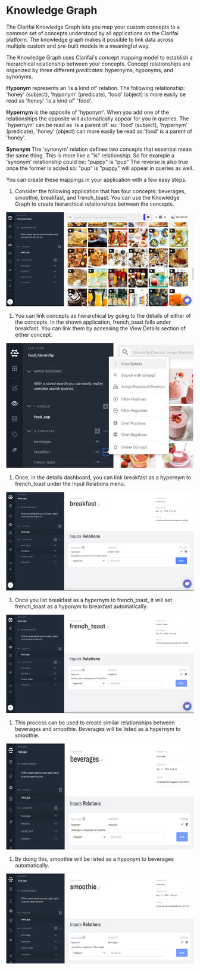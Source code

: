 # Knowledge Graph

The Clarifai Knowledge Graph lets you map your custom concepts to a common set of concepts understood by all applications on the Clarifai platform. The knowledge graph makes it possible to link data across multiple custom and pre-built models in a meaningful way.

The Knowledge Graph uses Clarifai's concept mapping model to establish a hierarchical relationship between your concepts. Concept relationships are organized by three different _predicates_: hypernyms, hyponyms, and synonyms.

**Hyponym** represents an 'is a kind of' relation. The following relationship: 'honey' \(subject\), 'hyponym' \(predicate\), 'food' \(object\) is more easily be read as 'honey' 'is a kind of' 'food'.

**Hypernym** is the opposite of 'hyponym'. When you add one of the relationships the opposite will automatically appear for you in queries. The 'hypernym' can be read as 'is a parent of' so: 'food' \(subject\), 'hypernym' \(predicate\), 'honey' \(object\) can more easily be read as:'food' is a parent of 'honey'.

**Synonym** The 'synonym' relation defines two concepts that essential mean the same thing. This is more like a "is" relationship. So for example a 'synonym' relationship could be: "puppy" is "pup" The reverse is also true once the former is added so: "pup" is "puppy" will appear in queries as well.

You can create these mappings in your application with a few easy steps.

1. Consider the following application that has four concepts: beverages, smoothie, breakfast, and french\_toast. You can use the Knowledge Graph to create hierarchical relationships between the concepts.

![](../../.gitbook/assets/kg1%20%282%29%20%282%29%20%282%29%20%282%29%20%282%29%20%282%29%20%283%29.png)

1. You can link concepts as hierarchical by going to the details of either of the concepts. In the shown application, french\_toast falls under breakfast. You can link them by accessing the View Details section of either concept.

![](../../.gitbook/assets/kg2%20%282%29%20%282%29%20%283%29%20%283%29%20%282%29%20%287%29.png)

1. Once, in the details dashboard, you can link breakfast as a hypernym to french\_toast under the Input Relations menu.

![](../../.gitbook/assets/kg3%20%282%29%20%282%29%20%282%29%20%282%29%20%282%29%20%282%29%20%283%29%20%286%29.png)

1. Once you list breakfast as a hypernym to french\_toast, it will set french\_toast as a hyponym to breakfast automatically.

![](../../.gitbook/assets/kg4%20%281%29%20%283%29%20%283%29%20%283%29%20%283%29%20%282%29%20%284%29.png)

1. This process can be used to create similar relationships between beverages and smoothie. Beverages will be listed as a hypernym to smoothie.

![](../../.gitbook/assets/kg5%20%282%29%20%282%29%20%283%29%20%283%29%20%283%29%20%283%29%20%281%29%20%286%29.png)

1. By doing this, smoothie will be listed as a hyponym to beverages automatically.

![](../../.gitbook/assets/kg6%20%282%29%20%282%29%20%282%29%20%282%29%20%282%29%20%282%29%20%286%29%20%282%29.png)

